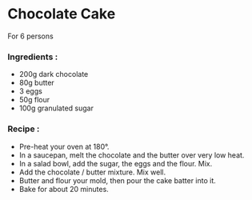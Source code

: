 # Chocolate Cake

For 6 persons

### Ingredients :

* 200g dark chocolate
* 80g butter
* 3 eggs
* 50g flour
* 100g granulated sugar

### Recipe :

* Pre-heat your oven at 180°.
* In a saucepan, melt the chocolate and the butter over very low heat.
* In a salad bowl, add the sugar, the eggs and the flour. Mix.
* Add the chocolate / butter mixture. Mix well.
* Butter and flour your mold, then pour the cake batter into it.
* Bake for about 20 minutes.